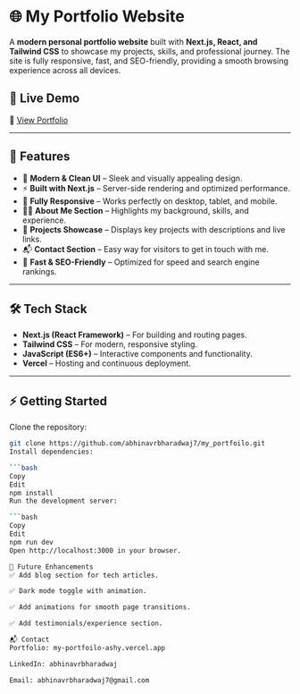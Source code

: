 # 🌐 My Portfolio Website  

A **modern personal portfolio website** built with **Next.js, React, and Tailwind CSS** to showcase my projects, skills, and professional journey. The site is fully responsive, fast, and SEO-friendly, providing a smooth browsing experience across all devices.  

## 🚀 Live Demo  
🔗 [View Portfolio](https://my-portfoilo-ashy.vercel.app/)  

---

## 📌 Features  

- 🎨 **Modern & Clean UI** – Sleek and visually appealing design.  
- ⚡ **Built with Next.js** – Server-side rendering and optimized performance.  
- 📱 **Fully Responsive** – Works perfectly on desktop, tablet, and mobile.  
- 🧑‍💻 **About Me Section** – Highlights my background, skills, and experience.  
- 💼 **Projects Showcase** – Displays key projects with descriptions and live links.  
- 📬 **Contact Section** – Easy way for visitors to get in touch with me.  
- 🌟 **Fast & SEO-Friendly** – Optimized for speed and search engine rankings.  

---

## 🛠️ Tech Stack  

- **Next.js (React Framework)** – For building and routing pages.  
- **Tailwind CSS** – For modern, responsive styling.  
- **JavaScript (ES6+)** – Interactive components and functionality.  
- **Vercel** – Hosting and continuous deployment.  

---

## ⚡ Getting Started  

Clone the repository:
  ```bash
  git clone https://github.com/abhinavrbharadwaj7/my_portfoilo.git
Install dependencies:

```bash
Copy
Edit
npm install
Run the development server:

```bash
Copy
Edit
npm run dev
Open http://localhost:3000 in your browser.

🌟 Future Enhancements
✅ Add blog section for tech articles.

✅ Dark mode toggle with animation.

✅ Add animations for smooth page transitions.

✅ Add testimonials/experience section.

📬 Contact
Portfolio: my-portfoilo-ashy.vercel.app

LinkedIn: abhinavrbharadwaj

Email: abhinavrbharadwaj7@gmail.com


